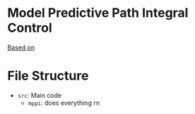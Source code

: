 # Model Predictive Path Integral Control
[Based on](https://ieeexplore.ieee.org/stamp/stamp.jsp?tp=&arnumber=7487277)

# File Structure
- `src`: Main code
  - `mppi`: does everything rn
